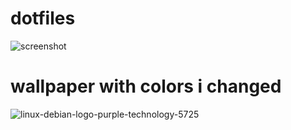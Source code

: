 # dotfiles
![screenshot](https://user-images.githubusercontent.com/83285636/137889072-bfb8232b-6c1e-49c1-ba6c-3ae875eb49e3.png)

# wallpaper with colors i changed 
![linux-debian-logo-purple-technology-5725](https://user-images.githubusercontent.com/83285636/137897536-c1b8b42f-dd52-4767-9bbc-cefb9cfa200b.png)

